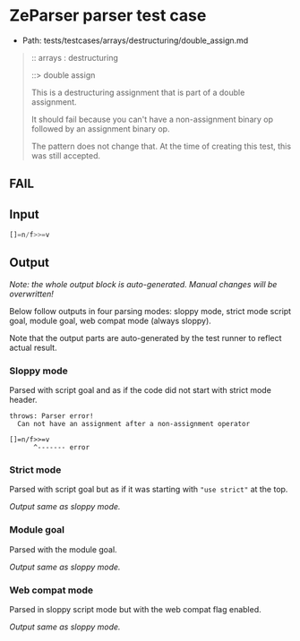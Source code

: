 # ZeParser parser test case

- Path: tests/testcases/arrays/destructuring/double_assign.md

> :: arrays : destructuring
>
> ::> double assign
>
> This is a destructuring assignment that is part of a double assignment.
>
> It should fail because you can't have a non-assignment binary op followed by an assignment binary op.
>
> The pattern does not change that. At the time of creating this test, this was still accepted.

## FAIL

## Input

`````js
[]=n/f>>=v
`````

## Output

_Note: the whole output block is auto-generated. Manual changes will be overwritten!_

Below follow outputs in four parsing modes: sloppy mode, strict mode script goal, module goal, web compat mode (always sloppy).

Note that the output parts are auto-generated by the test runner to reflect actual result.

### Sloppy mode

Parsed with script goal and as if the code did not start with strict mode header.

`````
throws: Parser error!
  Can not have an assignment after a non-assignment operator

[]=n/f>>=v
      ^------- error
`````

### Strict mode

Parsed with script goal but as if it was starting with `"use strict"` at the top.

_Output same as sloppy mode._

### Module goal

Parsed with the module goal.

_Output same as sloppy mode._

### Web compat mode

Parsed in sloppy script mode but with the web compat flag enabled.

_Output same as sloppy mode._
